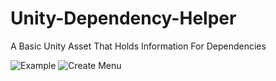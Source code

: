 # Unity-Dependency-Helper
A Basic Unity Asset That Holds Information For Dependencies

![Example](https://i.imgur.com/UVIa38Z.png)
![Create Menu](https://i.imgur.com/KjAgTxe.png)
